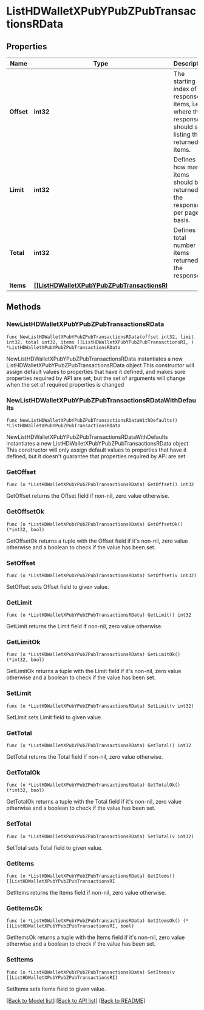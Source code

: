 # ListHDWalletXPubYPubZPubTransactionsRData

## Properties

Name | Type | Description | Notes
------------ | ------------- | ------------- | -------------
**Offset** | **int32** | The starting index of the response items, i.e. where the response should start listing the returned items. | 
**Limit** | **int32** | Defines how many items should be returned in the response per page basis. | 
**Total** | **int32** | Defines the total number of items returned in the response. | 
**Items** | [**[]ListHDWalletXPubYPubZPubTransactionsRI**](ListHDWalletXPubYPubZPubTransactionsRI.md) |  | 

## Methods

### NewListHDWalletXPubYPubZPubTransactionsRData

`func NewListHDWalletXPubYPubZPubTransactionsRData(offset int32, limit int32, total int32, items []ListHDWalletXPubYPubZPubTransactionsRI, ) *ListHDWalletXPubYPubZPubTransactionsRData`

NewListHDWalletXPubYPubZPubTransactionsRData instantiates a new ListHDWalletXPubYPubZPubTransactionsRData object
This constructor will assign default values to properties that have it defined,
and makes sure properties required by API are set, but the set of arguments
will change when the set of required properties is changed

### NewListHDWalletXPubYPubZPubTransactionsRDataWithDefaults

`func NewListHDWalletXPubYPubZPubTransactionsRDataWithDefaults() *ListHDWalletXPubYPubZPubTransactionsRData`

NewListHDWalletXPubYPubZPubTransactionsRDataWithDefaults instantiates a new ListHDWalletXPubYPubZPubTransactionsRData object
This constructor will only assign default values to properties that have it defined,
but it doesn't guarantee that properties required by API are set

### GetOffset

`func (o *ListHDWalletXPubYPubZPubTransactionsRData) GetOffset() int32`

GetOffset returns the Offset field if non-nil, zero value otherwise.

### GetOffsetOk

`func (o *ListHDWalletXPubYPubZPubTransactionsRData) GetOffsetOk() (*int32, bool)`

GetOffsetOk returns a tuple with the Offset field if it's non-nil, zero value otherwise
and a boolean to check if the value has been set.

### SetOffset

`func (o *ListHDWalletXPubYPubZPubTransactionsRData) SetOffset(v int32)`

SetOffset sets Offset field to given value.


### GetLimit

`func (o *ListHDWalletXPubYPubZPubTransactionsRData) GetLimit() int32`

GetLimit returns the Limit field if non-nil, zero value otherwise.

### GetLimitOk

`func (o *ListHDWalletXPubYPubZPubTransactionsRData) GetLimitOk() (*int32, bool)`

GetLimitOk returns a tuple with the Limit field if it's non-nil, zero value otherwise
and a boolean to check if the value has been set.

### SetLimit

`func (o *ListHDWalletXPubYPubZPubTransactionsRData) SetLimit(v int32)`

SetLimit sets Limit field to given value.


### GetTotal

`func (o *ListHDWalletXPubYPubZPubTransactionsRData) GetTotal() int32`

GetTotal returns the Total field if non-nil, zero value otherwise.

### GetTotalOk

`func (o *ListHDWalletXPubYPubZPubTransactionsRData) GetTotalOk() (*int32, bool)`

GetTotalOk returns a tuple with the Total field if it's non-nil, zero value otherwise
and a boolean to check if the value has been set.

### SetTotal

`func (o *ListHDWalletXPubYPubZPubTransactionsRData) SetTotal(v int32)`

SetTotal sets Total field to given value.


### GetItems

`func (o *ListHDWalletXPubYPubZPubTransactionsRData) GetItems() []ListHDWalletXPubYPubZPubTransactionsRI`

GetItems returns the Items field if non-nil, zero value otherwise.

### GetItemsOk

`func (o *ListHDWalletXPubYPubZPubTransactionsRData) GetItemsOk() (*[]ListHDWalletXPubYPubZPubTransactionsRI, bool)`

GetItemsOk returns a tuple with the Items field if it's non-nil, zero value otherwise
and a boolean to check if the value has been set.

### SetItems

`func (o *ListHDWalletXPubYPubZPubTransactionsRData) SetItems(v []ListHDWalletXPubYPubZPubTransactionsRI)`

SetItems sets Items field to given value.



[[Back to Model list]](../README.md#documentation-for-models) [[Back to API list]](../README.md#documentation-for-api-endpoints) [[Back to README]](../README.md)


